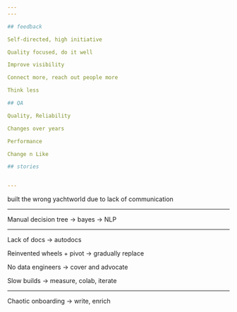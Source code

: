 ```yaml
---
---

## feedback 

Self-directed, high initiative 

Quality focused, do it well 

Improve visibility 

Connect more, reach out people more 

Think less

## QA 

Quality, Reliability 

Changes over years 

Performance 

Change n Like

## stories 


---
```


built the wrong yachtworld due to lack of communication 

---

Manual decision tree -> bayes -> NLP 

---

Lack of docs -> autodocs 

Reinvented wheels + pivot -> gradually replace 

No data engineers -> cover and advocate 

Slow builds -> measure, colab, iterate 

---

Chaotic onboarding -> write, enrich 



